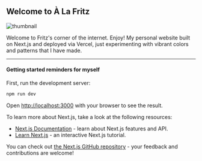 ## Welcome to À La Fritz

![thumbnail](https://github.com/alafritz/ala-fritz-js/assets/8225529/6843b632-1272-4423-a320-089c4ee7202b)


Welcome to Fritz's corner of the internet. Enjoy! My personal website built on Next.js and deployed via Vercel, just experimenting with vibrant colors and patterns that I have made.
 


---

#### Getting started reminders for myself

First, run the development server:

```bash
npm run dev
```

Open [http://localhost:3000](http://localhost:3000) with your browser to see the result.

To learn more about Next.js, take a look at the following resources:

- [Next.js Documentation](https://nextjs.org/docs) - learn about Next.js features and API.
- [Learn Next.js](https://nextjs.org/learn) - an interactive Next.js tutorial.

You can check out [the Next.js GitHub repository](https://github.com/vercel/next.js/) - your feedback and contributions are welcome!


